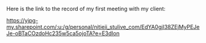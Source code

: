 Here is the link to the record of my first meeting with my client: 

https://yjpg-my.sharepoint.com/:u:/g/personal/nitieii_stulive_com/EdYA0gjI38ZEjMyPEJeJe-oBTaCOzdoHc235w5ca5ojoTA?e=E3dIon

